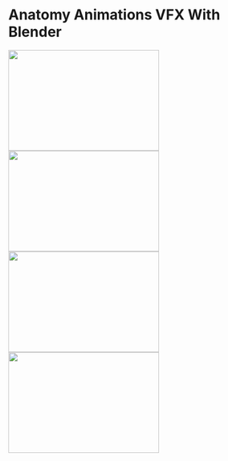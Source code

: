 # Anatomy Animations VFX With Blender

<img src="https://github.com/Ladydiana/AnatomyAnimationsVFX/blob/main/SampleGifs/Body.gif" width="300" height="200"> <img src="https://github.com/Ladydiana/AnatomyAnimationsVFX/blob/main/SampleGifs/Body1.gif" width="300" height="200">
<img src="https://github.com/Ladydiana/AnatomyAnimationsVFX/blob/main/SampleGifs/Brain.gif" width="300" height="200"> <img src="https://github.com/Ladydiana/AnatomyAnimationsVFX/blob/main/SampleGifs/Brain2.gif" width="300" height="200">